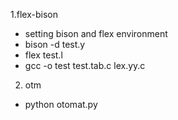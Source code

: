 1.flex-bison

- setting bison and flex environment
- bison -d test.y
- flex test.l
- gcc -o test test.tab.c lex.yy.c
2. otm
- python otomat.py
